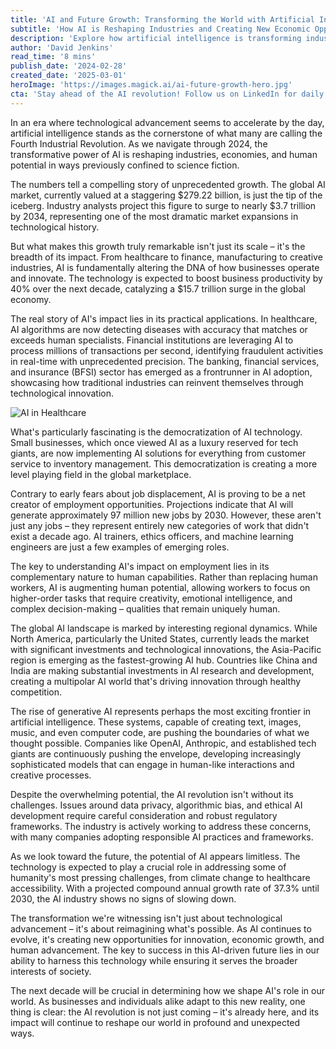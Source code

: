 ```yaml
---
title: 'AI and Future Growth: Transforming the World with Artificial Intelligence'
subtitle: 'How AI is Reshaping Industries and Creating New Economic Opportunities'
description: 'Explore how artificial intelligence is transforming industries and economies worldwide, with the global AI market projected to reach $3.7 trillion by 2034. From healthcare innovations to job creation, discover how AI is reshaping our future and creating unprecedented opportunities for growth and innovation.'
author: 'David Jenkins'
read_time: '8 mins'
publish_date: '2024-02-28'
created_date: '2025-03-01'
heroImage: 'https://images.magick.ai/ai-future-growth-hero.jpg'
cta: 'Stay ahead of the AI revolution! Follow us on LinkedIn for daily insights into artificial intelligence, emerging technologies, and the future of business transformation.'
---
```


In an era where technological advancement seems to accelerate by the day, artificial intelligence stands as the cornerstone of what many are calling the Fourth Industrial Revolution. As we navigate through 2024, the transformative power of AI is reshaping industries, economies, and human potential in ways previously confined to science fiction.

The numbers tell a compelling story of unprecedented growth. The global AI market, currently valued at a staggering $279.22 billion, is just the tip of the iceberg. Industry analysts project this figure to surge to nearly $3.7 trillion by 2034, representing one of the most dramatic market expansions in technological history.

But what makes this growth truly remarkable isn't just its scale – it's the breadth of its impact. From healthcare to finance, manufacturing to creative industries, AI is fundamentally altering the DNA of how businesses operate and innovate. The technology is expected to boost business productivity by 40% over the next decade, catalyzing a $15.7 trillion surge in the global economy.

The real story of AI's impact lies in its practical applications. In healthcare, AI algorithms are now detecting diseases with accuracy that matches or exceeds human specialists. Financial institutions are leveraging AI to process millions of transactions per second, identifying fraudulent activities in real-time with unprecedented precision. The banking, financial services, and insurance (BFSI) sector has emerged as a frontrunner in AI adoption, showcasing how traditional industries can reinvent themselves through technological innovation.

![AI in Healthcare](/images/ai-healthcare.jpg)

What's particularly fascinating is the democratization of AI technology. Small businesses, which once viewed AI as a luxury reserved for tech giants, are now implementing AI solutions for everything from customer service to inventory management. This democratization is creating a more level playing field in the global marketplace.

Contrary to early fears about job displacement, AI is proving to be a net creator of employment opportunities. Projections indicate that AI will generate approximately 97 million new jobs by 2030. However, these aren't just any jobs – they represent entirely new categories of work that didn't exist a decade ago. AI trainers, ethics officers, and machine learning engineers are just a few examples of emerging roles.

The key to understanding AI's impact on employment lies in its complementary nature to human capabilities. Rather than replacing human workers, AI is augmenting human potential, allowing workers to focus on higher-order tasks that require creativity, emotional intelligence, and complex decision-making – qualities that remain uniquely human.

The global AI landscape is marked by interesting regional dynamics. While North America, particularly the United States, currently leads the market with significant investments and technological innovations, the Asia-Pacific region is emerging as the fastest-growing AI hub. Countries like China and India are making substantial investments in AI research and development, creating a multipolar AI world that's driving innovation through healthy competition.

The rise of generative AI represents perhaps the most exciting frontier in artificial intelligence. These systems, capable of creating text, images, music, and even computer code, are pushing the boundaries of what we thought possible. Companies like OpenAI, Anthropic, and established tech giants are continuously pushing the envelope, developing increasingly sophisticated models that can engage in human-like interactions and creative processes.

Despite the overwhelming potential, the AI revolution isn't without its challenges. Issues around data privacy, algorithmic bias, and ethical AI development require careful consideration and robust regulatory frameworks. The industry is actively working to address these concerns, with many companies adopting responsible AI practices and frameworks.

As we look toward the future, the potential of AI appears limitless. The technology is expected to play a crucial role in addressing some of humanity's most pressing challenges, from climate change to healthcare accessibility. With a projected compound annual growth rate of 37.3% until 2030, the AI industry shows no signs of slowing down.

The transformation we're witnessing isn't just about technological advancement – it's about reimagining what's possible. As AI continues to evolve, it's creating new opportunities for innovation, economic growth, and human advancement. The key to success in this AI-driven future lies in our ability to harness this technology while ensuring it serves the broader interests of society.

The next decade will be crucial in determining how we shape AI's role in our world. As businesses and individuals alike adapt to this new reality, one thing is clear: the AI revolution is not just coming – it's already here, and its impact will continue to reshape our world in profound and unexpected ways.